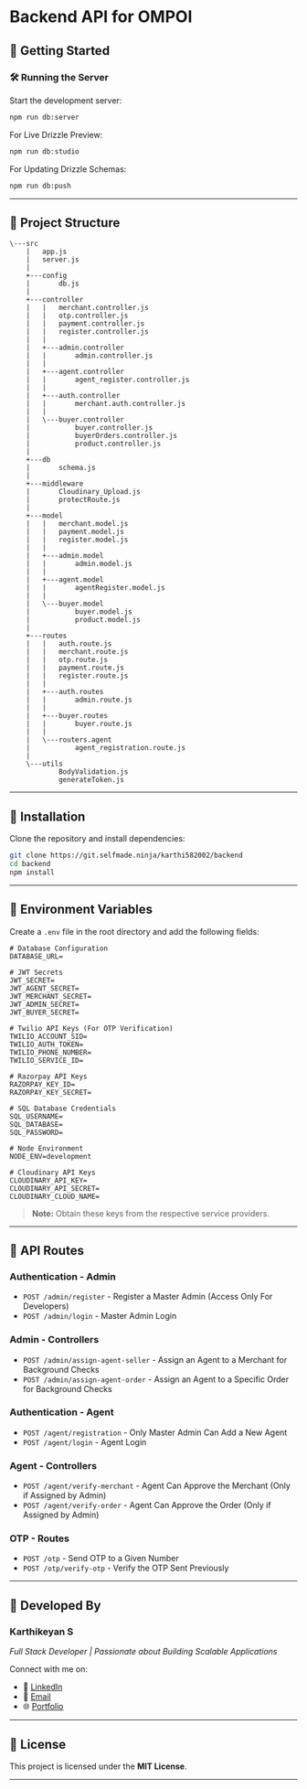 # **Backend API for OMPOI**  

## **🚀 Getting Started**  

### **🛠️ Running the Server**  
Start the development server:  
```bash
npm run db:server
```
For Live Drizzle Preview:  
```bash
npm run db:studio
```
For Updating Drizzle Schemas:  
```bash
npm run db:push
```

---

## **📂 Project Structure**  

```
\---src
    |   app.js
    |   server.js
    |
    +---config
    |       db.js
    |
    +---controller
    |   |   merchant.controller.js
    |   |   otp.controller.js
    |   |   payment.controller.js
    |   |   register.controller.js
    |   |
    |   +---admin.controller
    |   |       admin.controller.js
    |   |
    |   +---agent.controller
    |   |       agent_register.controller.js
    |   |
    |   +---auth.controller
    |   |       merchant.auth.controller.js
    |   |
    |   \---buyer.controller
    |           buyer.controller.js
    |           buyerOrders.controller.js
    |           product.controller.js
    |
    +---db
    |       schema.js
    |
    +---middleware
    |       Cloudinary_Upload.js
    |       protectRoute.js
    |
    +---model
    |   |   merchant.model.js
    |   |   payment.model.js
    |   |   register.model.js
    |   |
    |   +---admin.model
    |   |       admin.model.js
    |   |
    |   +---agent.model
    |   |       agentRegister.model.js
    |   |
    |   \---buyer.model
    |           buyer.model.js
    |           product.model.js
    |
    +---routes
    |   |   auth.route.js
    |   |   merchant.route.js
    |   |   otp.route.js
    |   |   payment.route.js
    |   |   register.route.js
    |   |
    |   +---auth.routes
    |   |       admin.route.js
    |   |
    |   +---buyer.routes
    |   |       buyer.route.js
    |   |
    |   \---routers.agent
    |           agent_registration.route.js
    |
    \---utils
            BodyValidation.js
            generateToken.js
```

---

## **🔧 Installation**  
Clone the repository and install dependencies:  
```bash
git clone https://git.selfmade.ninja/karthi582002/backend
cd backend
npm install
```

---

## **🔐 Environment Variables**  
Create a `.env` file in the root directory and add the following fields:

```plaintext
# Database Configuration
DATABASE_URL=

# JWT Secrets
JWT_SECRET=
JWT_AGENT_SECRET=
JWT_MERCHANT_SECRET=
JWT_ADMIN_SECRET=
JWT_BUYER_SECRET=

# Twilio API Keys (For OTP Verification)
TWILIO_ACCOUNT_SID=
TWILIO_AUTH_TOKEN=
TWILIO_PHONE_NUMBER=
TWILIO_SERVICE_ID=

# Razorpay API Keys
RAZORPAY_KEY_ID=
RAZORPAY_KEY_SECRET=

# SQL Database Credentials
SQL_USERNAME=
SQL_DATABASE=
SQL_PASSWORD=

# Node Environment
NODE_ENV=development

# Cloudinary API Keys
CLOUDINARY_API_KEY=
CLOUDINARY_API_SECRET=
CLOUDINARY_CLOUD_NAME=
```
> **Note:** Obtain these keys from the respective service providers.

---

## **🔗 API Routes**  

### **Authentication - Admin**
- `POST /admin/register` - Register a Master Admin (Access Only For Developers)  
- `POST /admin/login` - Master Admin Login  

### **Admin - Controllers**
- `POST /admin/assign-agent-seller` - Assign an Agent to a Merchant for Background Checks  
- `POST /admin/assign-agent-order` - Assign an Agent to a Specific Order for Background Checks  

### **Authentication - Agent**
- `POST /agent/registration` - Only Master Admin Can Add a New Agent  
- `POST /agent/login` - Agent Login  

### **Agent - Controllers**
- `POST /agent/verify-merchant` - Agent Can Approve the Merchant (Only if Assigned by Admin)  
- `POST /agent/verify-order` - Agent Can Approve the Order (Only if Assigned by Admin)  

### **OTP - Routes**
- `POST /otp` - Send OTP to a Given Number  
- `POST /otp/verify-otp` - Verify the OTP Sent Previously  

---

## **👤 Developed By**  
### **Karthikeyan S**  
*Full Stack Developer | Passionate about Building Scalable Applications*  

Connect with me on:  
- 💼 [LinkedIn](https://www.linkedin.com/in/karthikeyan582002)  
- 📧 [Email](mailto:karthi582002@gmail.com)
- 🌐 [Portfolio](https://karthikeyanm.tech/) 

---

## **📜 License**  
This project is licensed under the **MIT License**.  

---

